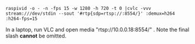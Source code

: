 ```
raspivid -o - -n -fps 15 -w 1280 -h 720 -t 0 |cvlc -vvv stream:///dev/stdin --sout '#rtp{sdp=rtsp://:8554/}' :demux=h264 :h264-fps=15
```

In a laptop, run VLC and open media "rtsp://10.0.0.18:8554/" . Note the final slash **cannot** be omitted.
